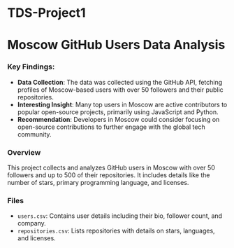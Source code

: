 # TDS-Project1
# Moscow GitHub Users Data Analysis

### Key Findings:
- **Data Collection**: The data was collected using the GitHub API, fetching profiles of Moscow-based users with over 50 followers and their public repositories.
- **Interesting Insight**: Many top users in Moscow are active contributors to popular open-source projects, primarily using JavaScript and Python.
- **Recommendation**: Developers in Moscow could consider focusing on open-source contributions to further engage with the global tech community.

### Overview
This project collects and analyzes GitHub users in Moscow with over 50 followers and up to 500 of their repositories. It includes details like the number of stars, primary programming language, and licenses.

### Files
- `users.csv`: Contains user details including their bio, follower count, and company.
- `repositories.csv`: Lists repositories with details on stars, languages, and licenses.
